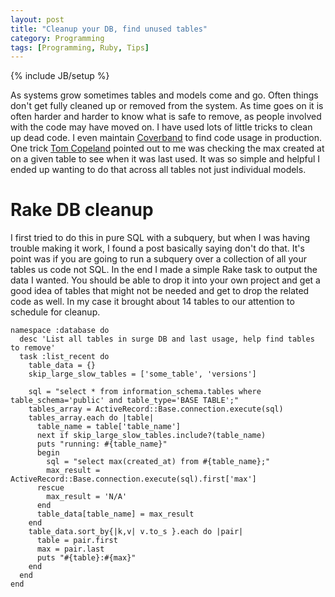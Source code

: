 ```yaml
---
layout: post
title: "Cleanup your DB, find unused tables"
category: Programming
tags: [Programming, Ruby, Tips]
---
```

{% include JB/setup %}

As systems grow sometimes tables and models come and go. Often things don't get fully cleaned up or removed from the system. As time goes on it is often harder and harder to know what is safe to remove, as people involved with the code may have moved on. I have used lots of little tricks to clean up dead code. I even maintain [Coverband](https://github.com/danmayer/coverband) to find code usage in production. One trick [Tom Copeland](https://twitter.com/tcopeland) pointed out to me was checking the max created at on a given table to see when it was last used. It was so simple and helpful I ended up wanting to do that across all tables not just individual models.

# Rake DB cleanup

I first tried to do this in pure SQL with a subquery, but when I was having trouble making it work, I found a post basically saying don't do that. It's point was if you are going to run a subquery over a collection of all your tables us code not SQL. In the end I made a simple Rake task to output the data I wanted.  You should be able to drop it into your own project and get a good idea of tables that might not be needed and get to drop the related code as well. In my case it brought about 14 tables to our attention to schedule for cleanup.

```
namespace :database do
  desc 'List all tables in surge DB and last usage, help find tables to remove'
  task :list_recent do
    table_data = {}
    skip_large_slow_tables = ['some_table', 'versions']

    sql = "select * from information_schema.tables where table_schema='public' and table_type='BASE TABLE';"
    tables_array = ActiveRecord::Base.connection.execute(sql)
    tables_array.each do |table|
      table_name = table['table_name']
      next if skip_large_slow_tables.include?(table_name)
      puts "running: #{table_name}"
      begin
        sql = "select max(created_at) from #{table_name};"
        max_result = ActiveRecord::Base.connection.execute(sql).first['max']
      rescue
        max_result = 'N/A'
      end
      table_data[table_name] = max_result
    end
    table_data.sort_by{|k,v| v.to_s }.each do |pair|
      table = pair.first
      max = pair.last
      puts "#{table}:#{max}"
    end
  end
end
```